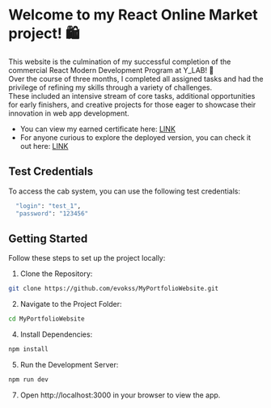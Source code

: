 # Welcome to my React Online Market project! 🛍️

This website is the culmination of my successful completion of the commercial React Modern Development Program at Y_LAB! 🫎 </br>
Over the course of three months, I completed all assigned tasks and had the privilege of refining my skills through a variety of challenges. </br> 
These included an intensive stream of core tasks, additional opportunities for early finishers, and creative projects for those eager to showcase their innovation in web app development.

- You can view my earned certificate here: [LINK](https://www.linkedin.com/in/evakoss/overlay/1729846576652/single-media-viewer/?profileId=ACoAADqRPIABg6xjAzU9Q5wgeEYMjwNkDJ0WKCo)
- For anyone curious to explore the deployed version, you can check it out here: [LINK](https://react-products-market.vercel.app)

## Test Credentials
To access the cab system, you can use the following test credentials:
```bash
  "login": "test_1",
  "password": "123456"
```


## Getting Started
Follow these steps to set up the project locally:

1. Clone the Repository: </br>
```bash
git clone https://github.com/evokss/MyPortfolioWebsite.git
```

2. Navigate to the Project Folder: </br>
```bash
cd MyPortfolioWebsite
```

4. Install Dependencies: </br>
```bash
npm install
```

5. Run the Development Server: </br>
```bash
npm run dev
```

7. Open http://localhost:3000 in your browser to view the app.
